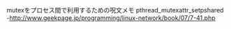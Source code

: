 mutexをプロセス間で利用するための呪文メモ
pthread_mutexattr_setpshared
-http://www.geekpage.jp/programming/linux-network/book/07/7-41.php



